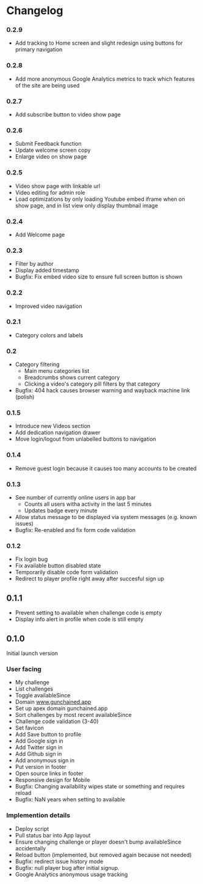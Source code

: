 # Changelog

### 0.2.9

- Add tracking to Home screen and slight redesign using buttons for primary navigation

### 0.2.8

- Add more anonymous Google Analytics metrics to track which features of the site are being used

### 0.2.7

- Add subscribe button to video show page

### 0.2.6

- Submit Feedback function
- Update welcome screen copy
- Enlarge video on show page

### 0.2.5

- Video show page with linkable url
- Video editing for admin role
- Load optimizations by only loading Youtube embed iframe when on show page, and in list view only display thumbnail image

### 0.2.4

- Add Welcome page

### 0.2.3

- Filter by author
- Display added timestamp
- Bugfix: Fix embed video size to ensure full screen button is shown

### 0.2.2

- Improved video navigation

### 0.2.1

- Category colors and labels

### 0.2

- Category filtering
  - Main menu categories list
  - Breadcrumbs shows current category
  - Clicking a video's category pill filters by that category
- Bugfix: 404 hack causes browser warning and wayback machine link (polish)

### 0.1.5

- Introduce new Videos section
- Add dedication navigation drawer
- Move login/logout from unlabelled buttons to navigation

### 0.1.4

- Remove guest login because it causes too many accounts to be created

### 0.1.3

- See number of currently online users in app bar
  - Counts all users witha activity in the last 5 minutes
  - Updates badge every minute
- Allow status message to be displayed via system messages (e.g. known issues)
- Bugfix: Re-enabled and fix form code validation

### 0.1.2

- Fix login bug
- Fix available button disabled state
- Temporarily disable code form validation
- Redirect to player profile right away after succesful sign up

## 0.1.1

- Prevent setting to available when challenge code is empty
- Display info alert in profile when code is still empty

## 0.1.0

Initial launch version

### User facing

- My challenge
- List challenges
- Toggle availableSince
- Domain www.gunchained.app
- Set up apex domain gunchained.app
- Sort challenges by most recent availableSince
- Challenge code validation (3-40)
- Set favicon
- Add Save button to profile
- Add Google sign in
- Add Twitter sign in
- Add Github sign in
- Add anonymous sign in
- Put version in footer
- Open source links in footer
- Responsive design for Mobile
- Bugfix: Changing availability wipes state or something and requires reload
- Bugfix: NaN years when setting to available

### Implemention details

- Deploy script
- Pull status bar into App layout
- Ensure changing challenge or player doesn't bump availableSince accidentally
- Reload button (implemented, but removed again because not needed)
- Bugfix: redirect issue history mode
- Bugfix: null player bug after initial signup.
- Google Analytics anonymous usage tracking
